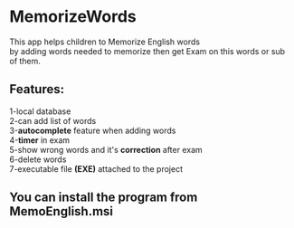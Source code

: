 # MemorizeWords  
  This app helps children to Memorize English words  
  by adding words needed to memorize then get Exam on this words or sub of them.  
## Features:  
  1-local database   
  2-can add list of words  
  3-**autocomplete** feature when adding words   
  4-**timer** in exam  
  5-show wrong words and it's **correction** after exam  
  6-delete words  
  7-executable file **(EXE)** attached to the project  
## You can install the program from MemoEnglish.msi
